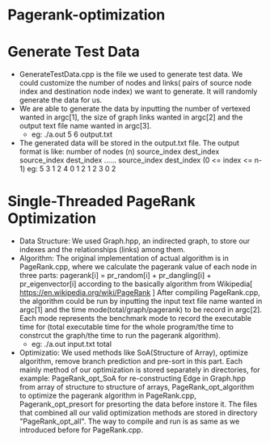 # Pagerank-optimization

# Generate Test Data
  - GenerateTestData.cpp is the file we used to generate test data. We could customize the number of nodes and links( pairs of source node index and destination node index) we want to generate. It will randomly generate the data for us. 
  - We are able to generate the data by inputting the number of vertexed wanted in argc[1], the size of graph links wanted in argc[2] and the output text file name wanted in argc[3].
    * eg: ./a.out 5 6 output.txt
  - The generated  data will be stored in the output.txt file.
	The output format is like:
	number of nodes (n)
	source_index dest_index source_index dest_index ...... source_index dest_index (0 <= index <= n-1)
	eg: 
	5
	3 1 2 4 0 1 2 1 2 3 0 2

# Single-Threaded PageRank Optimization
  - Data Structure: We used Graph.hpp, an indirected graph, to store our indexes and the relationships (links) among them.
  - Algorithm: The original implementation of actual algorithm is in PageRank.cpp, where we calculate the pagerank value of each node in three parts: pagerank[i] = pr_random[i] + pr_dangling[i] + pr_eigenvector[i] according to the basically algorithm from Wikipedia[ https://en.wikipedia.org/wiki/PageRank ] 
    After compiling PageRank.cpp, the algorithm could be run by inputting the input text file name wanted in argc[1] and the time mode(total/graph/pagerank) to be record in argc[2]. Each mode represents the benchmark mode to record the executable time for (total executable time for the whole program/the time to constrcut the graph/the time to run the pagerank algorithm).
    * eg: ./a.out input.txt total
  - Optimizatio: We used methods like SoA(Structure of Array), optimize algorithm, remove branch prediction and pre-sort in this part.
  	Each mainly method of our optimization is stored separately in directories, for example: PageRank_opt_SoA for re-constructing Edge in Graph.hpp from array of structure to structure of arrays, PageRank_opt_algorithm to optimize the pagerank algorithm in PageRank.cpp, Pagerank_opt_presort for presorting the data before instore it. 
  	The files that combined all our valid optimization methods are stored in directory "PageRank_opt_all". The way to compile and run is as same as we introduced before for PageRank.cpp.

  

